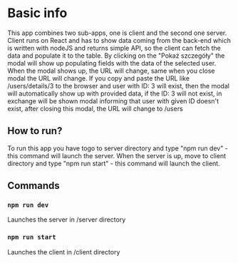 # Basic info

This app combines two sub-apps, one is client and the second one server. Client runs on React and has to show data coming from the back-end which is written with nodeJS and returns simple API, so the client can fetch the data and populate it to the table. By clicking on the "Pokaż szczegóły" the modal will show up populating fields with the data of the selected user. When the modal shows up, the URL will change, same when you close modal the URL will change. If you copy and paste the URL like /users/details/3 to the browser and user with ID: 3 will exist, then the modal will automatically show up with provided data, if the ID: 3 will not exist, in exchange will be shown modal informing that user with given ID doesn't exist, after closing this modal, the URL will change to /users

## How to run?

To run this app you have togo to server directory and type "npm run dev" - this command will launch the server. When the server is up, move to client directory and type "npm run start" - this command will launch the client.

## Commands

### `npm run dev`

Launches the server in /server directory

### `npm run start`

Launches the client in /client directory